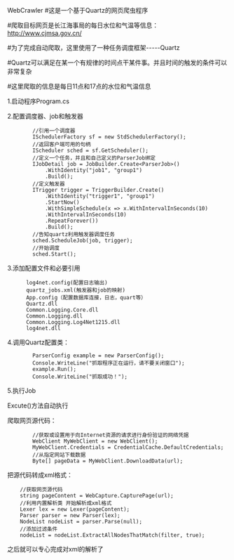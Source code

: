 WebCrawler
#这是一个基于Quartz的网页爬虫程序

#爬取目标网页是长江海事局的每日水位和气温等信息：http://www.cjmsa.gov.cn/

#为了完成自动爬取，这里使用了一种任务调度框架-----Quartz

#Quartz可以满足在某一个有规律的时间点干某件事。并且时间的触发的条件可以非常复杂

#这里爬取的信息是每日11点和17点的水位和气温信息

1.启动程序Program.cs

2.配置调度器、job和触发器

            //引用一个调度器
            ISchedulerFactory sf = new StdSchedulerFactory();
            //返回客户端可用的句柄
            IScheduler sched = sf.GetScheduler();
            //定义一个任务，并且和自己定义的ParserJob绑定
            IJobDetail job = JobBuilder.Create<ParserJob>()
                .WithIdentity("job1", "group1")
                .Build();
            //定义触发器
            ITrigger trigger = TriggerBuilder.Create()
                .WithIdentity("trigger1", "group1")
                .StartNow()
                .WithSimpleSchedule(x => x.WithIntervalInSeconds(10)
                .WithIntervalInSeconds(10)
                .RepeatForever())
                .Build();
            //告知quartz利用触发器调度任务
            sched.ScheduleJob(job, trigger);
            //开始调度
            sched.Start();
3.添加配置文件和必要引用

          log4net.config(配置日志输出)
          quartz_jobs.xml(触发器和job的映射)
          App.config（配置数据库连接，日志，quart等）
          Quartz.dll
          Common.Logging.Core.dll
          Common.Logging.dll
          Common.Logging.Log4Net1215.dll
          log4net.dll
4.调用Quartz配置类：

            ParserConfig example = new ParserConfig();
            Console.WriteLine("抓取程序正在运行，请不要关闭窗口");
            example.Run();
            Console.WriteLine("抓取成功！");
5.执行Job

Excute()方法自动执行

爬取网页源代码：

            //获取或设置用于向Internet资源的请求进行身份验证的网络凭据
            WebClient MyWebClient = new WebClient();
            MyWebClient.Credentials = CredentialCache.DefaultCredentials;
            //从指定网站下载数据 
            Byte[] pageData = MyWebClient.DownloadData(url);
把源代码转成xml格式：

        //获取网页源代码
        string pageContent = WebCapture.CapturePage(url);
        //利用内置解析类 开始解析成xml格式
        Lexer lex = new Lexer(pageContent);
        Parser parser = new Parser(lex);
        NodeList nodeList = parser.Parse(null);
        //添加过滤条件
        nodeList = nodeList.ExtractAllNodesThatMatch(filter, true);
之后就可以专心完成对xml的解析了
